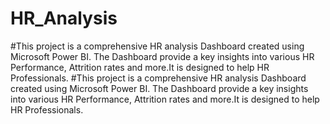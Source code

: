 # HR_Analysis

 #This project is a comprehensive HR analysis Dashboard created using Microsoft Power BI. The Dashboard provide a key insights into various HR Performance, Attrition rates and more.It is designed to help HR Professionals.
 #This project is a comprehensive HR analysis Dashboard created using Microsoft Power BI. The Dashboard provide a key insights into various HR Performance, Attrition rates and more.It is designed to help HR Professionals.
 
